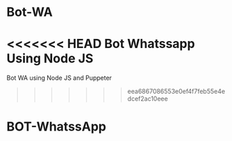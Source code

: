 # Bot-WA
<<<<<<< HEAD
Bot Whatssapp Using Node JS
=======
Bot WA using Node JS and Puppeter
>>>>>>> eea6867086553e0ef4f7feb55e4edcef2ac10eee
# BOT-WhatssApp
